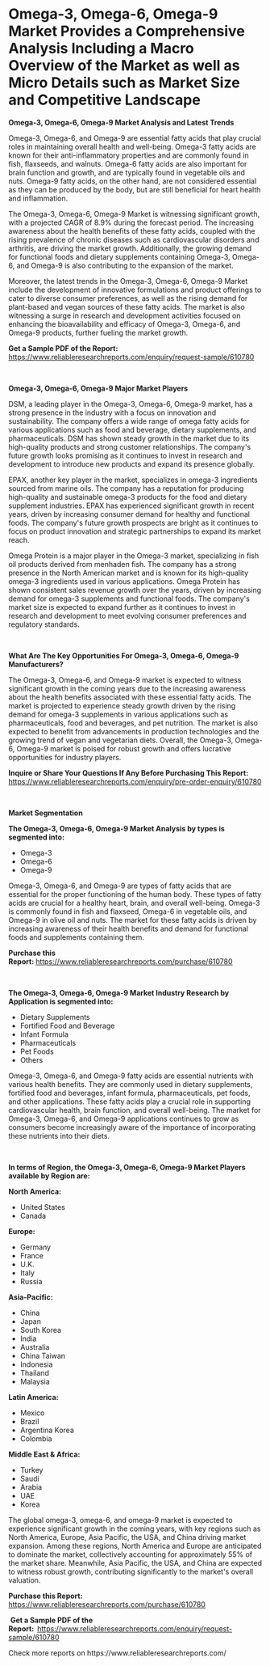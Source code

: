<p><h1>Omega-3, Omega-6, Omega-9 Market Provides a Comprehensive Analysis Including a Macro Overview of the Market as well as Micro Details such as Market Size and Competitive Landscape</h1></p><p><strong>Omega-3, Omega-6, Omega-9 Market Analysis and Latest Trends</strong></p>
<p><p>Omega-3, Omega-6, and Omega-9 are essential fatty acids that play crucial roles in maintaining overall health and well-being. Omega-3 fatty acids are known for their anti-inflammatory properties and are commonly found in fish, flaxseeds, and walnuts. Omega-6 fatty acids are also important for brain function and growth, and are typically found in vegetable oils and nuts. Omega-9 fatty acids, on the other hand, are not considered essential as they can be produced by the body, but are still beneficial for heart health and inflammation.</p><p>The Omega-3, Omega-6, Omega-9 Market is witnessing significant growth, with a projected CAGR of 8.9% during the forecast period. The increasing awareness about the health benefits of these fatty acids, coupled with the rising prevalence of chronic diseases such as cardiovascular disorders and arthritis, are driving the market growth. Additionally, the growing demand for functional foods and dietary supplements containing Omega-3, Omega-6, and Omega-9 is also contributing to the expansion of the market.</p><p>Moreover, the latest trends in the Omega-3, Omega-6, Omega-9 Market include the development of innovative formulations and product offerings to cater to diverse consumer preferences, as well as the rising demand for plant-based and vegan sources of these fatty acids. The market is also witnessing a surge in research and development activities focused on enhancing the bioavailability and efficacy of Omega-3, Omega-6, and Omega-9 products, further fueling the market growth.</p></p>
<p><strong>Get a Sample PDF of the Report:&nbsp;</strong> <a href="https://www.reliableresearchreports.com/enquiry/request-sample/610780">https://www.reliableresearchreports.com/enquiry/request-sample/610780</a></p>
<p>&nbsp;</p>
<p><strong>Omega-3, Omega-6, Omega-9 Major Market Players</strong></p>
<p><p>DSM, a leading player in the Omega-3, Omega-6, Omega-9 market, has a strong presence in the industry with a focus on innovation and sustainability. The company offers a wide range of omega fatty acids for various applications such as food and beverage, dietary supplements, and pharmaceuticals. DSM has shown steady growth in the market due to its high-quality products and strong customer relationships. The company's future growth looks promising as it continues to invest in research and development to introduce new products and expand its presence globally.</p><p>EPAX, another key player in the market, specializes in omega-3 ingredients sourced from marine oils. The company has a reputation for producing high-quality and sustainable omega-3 products for the food and dietary supplement industries. EPAX has experienced significant growth in recent years, driven by increasing consumer demand for healthy and functional foods. The company's future growth prospects are bright as it continues to focus on product innovation and strategic partnerships to expand its market reach.</p><p>Omega Protein is a major player in the Omega-3 market, specializing in fish oil products derived from menhaden fish. The company has a strong presence in the North American market and is known for its high-quality omega-3 ingredients used in various applications. Omega Protein has shown consistent sales revenue growth over the years, driven by increasing demand for omega-3 supplements and functional foods. The company's market size is expected to expand further as it continues to invest in research and development to meet evolving consumer preferences and regulatory standards.</p></p>
<p>&nbsp;</p>
<p><strong>What Are The Key Opportunities For Omega-3, Omega-6, Omega-9 Manufacturers?</strong></p>
<p><p>The Omega-3, Omega-6, and Omega-9 market is expected to witness significant growth in the coming years due to the increasing awareness about the health benefits associated with these essential fatty acids. The market is projected to experience steady growth driven by the rising demand for omega-3 supplements in various applications such as pharmaceuticals, food and beverages, and pet nutrition. The market is also expected to benefit from advancements in production technologies and the growing trend of vegan and vegetarian diets. Overall, the Omega-3, Omega-6, Omega-9 market is poised for robust growth and offers lucrative opportunities for industry players.</p></p>
<p><strong>Inquire or Share Your Questions If Any Before Purchasing This Report:</strong> <a href="https://www.reliableresearchreports.com/enquiry/pre-order-enquiry/610780">https://www.reliableresearchreports.com/enquiry/pre-order-enquiry/610780</a></p>
<p>&nbsp;</p>
<p><strong>Market Segmentation</strong></p>
<p><strong>The Omega-3, Omega-6, Omega-9 Market Analysis by types is segmented into:</strong></p>
<p><ul><li>Omega-3</li><li>Omega-6</li><li>Omega-9</li></ul></p>
<p><p>Omega-3, Omega-6, and Omega-9 are types of fatty acids that are essential for the proper functioning of the human body. These types of fatty acids are crucial for a healthy heart, brain, and overall well-being. Omega-3 is commonly found in fish and flaxseed, Omega-6 in vegetable oils, and Omega-9 in olive oil and nuts. The market for these fatty acids is driven by increasing awareness of their health benefits and demand for functional foods and supplements containing them.</p></p>
<p><strong>Purchase this Report:&nbsp;</strong><a href="https://www.reliableresearchreports.com/purchase/610780">https://www.reliableresearchreports.com/purchase/610780</a></p>
<p>&nbsp;</p>
<p><strong>The Omega-3, Omega-6, Omega-9 Market Industry Research by Application is segmented into:</strong></p>
<p><ul><li>Dietary Supplements</li><li>Fortified Food and Beverage</li><li>Infant Formula</li><li>Pharmaceuticals</li><li>Pet Foods</li><li>Others</li></ul></p>
<p><p>Omega-3, Omega-6, and Omega-9 fatty acids are essential nutrients with various health benefits. They are commonly used in dietary supplements, fortified food and beverages, infant formula, pharmaceuticals, pet foods, and other applications. These fatty acids play a crucial role in supporting cardiovascular health, brain function, and overall well-being. The market for Omega-3, Omega-6, and Omega-9 applications continues to grow as consumers become increasingly aware of the importance of incorporating these nutrients into their diets.</p></p>
<p>&nbsp;</p>
<p><strong>In terms of Region, the Omega-3, Omega-6, Omega-9 Market Players available by Region are:</strong></p>
<p>
    <p> <strong> North America: </strong>
        <ul>
            <li>United States</li>
            <li>Canada</li>
        </ul>
        </p> 
    <p> <strong> Europe: </strong>
        <ul>
            <li>Germany</li>
            <li>France</li>
            <li>U.K.</li>
            <li>Italy</li>
            <li>Russia</li>
        </ul>
        </p> 
    <p> <strong> Asia-Pacific: </strong>
        <ul>
            <li>China</li>
            <li>Japan</li>
            <li>South Korea</li>
            <li>India</li>
            <li>Australia</li>
            <li>China Taiwan</li>
            <li>Indonesia</li>
            <li>Thailand</li>
            <li>Malaysia</li>
        </ul>
        </p> 
    <p> <strong> Latin America: </strong>
        <ul>
            <li>Mexico</li>
            <li>Brazil</li>
            <li>Argentina Korea</li>
            <li>Colombia</li>
        </ul>
        </p> 
    <p> <strong> Middle East & Africa: </strong>
        <ul>
            <li>Turkey</li>
            <li>Saudi</li>
            <li>Arabia</li>
            <li>UAE</li>
            <li>Korea</li>
        </ul>
    </p>
    </p>
<p><p>The global omega-3, omega-6, and omega-9 market is expected to experience significant growth in the coming years, with key regions such as North America, Europe, Asia Pacific, the USA, and China driving market expansion. Among these regions, North America and Europe are anticipated to dominate the market, collectively accounting for approximately 55% of the market share. Meanwhile, Asia Pacific, the USA, and China are expected to witness robust growth, contributing significantly to the market's overall valuation.</p></p>
<p><strong>Purchase this Report: </strong><a href="https://www.reliableresearchreports.com/purchase/610780">https://www.reliableresearchreports.com/purchase/610780</a></p>
<p>&nbsp;<strong>Get a Sample PDF of the Report:&nbsp;&nbsp;</strong><a href="https://www.reliableresearchreports.com/enquiry/request-sample/610780">https://www.reliableresearchreports.com/enquiry/request-sample/610780</a></p>
<p><strong></strong></p>
<p>Check more reports on https://www.reliableresearchreports.com/</p>